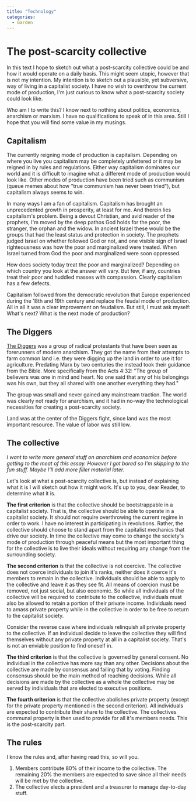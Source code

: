 ```yaml
---
title: "Technology"
categories:
  - Garden
---
```


# The post-scarcity collective

In this text I hope to sketch out what a post-scarcity collective could be and how it would operate on a daily basis. This might seem utopic, however that is not my intention. My intention is to sketch out a plausible, yet subversive, way of living in a capitalist society. I have no wish to overthrow the current mode of production, I'm just curious to know what a post-scarcity society could look like.

Who am I to write this? I know next to nothing about politics, economics, anarchism or marxism. I have no qualifications to speak of in this area. Still I hope that you will find some value in my musings.

## Capitalism

The currently reigning mode of production is capitalism. Depending on where you live you capitalism may be completely unfettered or it may be reigned in by rules and regulations. Either way capitalism dominates our world and it is difficult to imagine what a different mode of production would look like. Other modes of production have been tried such as communism (queue memes about how "true communism has never been tried"), but capitalism always seems to win.

In many ways I am a fan of capitalism. Capitalism has brought an unprecedented growth in prosperity, at least for me. And therein lies capitalism's problem. Being a devout Christian, and avid reader of the prophets, I'm moved by the deep pathos God holds for the poor, the stranger, the orphan and the widow. In ancient Israel these would be the groups that had the least status and protection in society. The prophets judged Israel on whether followed God or not, and one visible sign of Israel righteousness was how the poor and marginalized were treated. When Israel turned from God the poor and marginalized were soon oppressed.

How does society today treat the poor and marginalized? Depending on which country you look at the answer will vary. But few, if any, countries treat their poor and huddled masses with compassion. Clearly capitalism has a few defects.

Capitalism followed from the democratic revolution that Europe experienced during the 18th and 19th century and replace the feudal mode of production. All in all it was a clear improvement on feudalism. But still, I must ask myself: What's next? What is the next mode of production?

## The Diggers

[The Diggers](https://en.wikipedia.org/wiki/Diggers) was a group of radical protestants that have been seen as forerunners of modern anarchism. They got the name from their attempts to farm common land i.e. they were digging up the land in order to use it for agriculture. Predating Marx by two centuries the instead took their guidance from the Bible. More specifically from the Acts 4:32: "The group of believers was one in mind and heart. No one said that any of his belongings was his own, but they all shared with one another everything they had."

The group was small and never gained any mainstream traction. The world was clearly not ready for anarchism, and it had in no-way the technological necessities for creating a post-scarcity society.

Land was at the center of the Diggers fight, since land was the most important resource. The value of labor was still low.

## The collective

_I want to write more general stuff on anarchism and economics before getting to the meat of this essay. However I got bored so I'm skipping to the fun stuff. Maybe I'll add more filler material later._

Let's look at what a post-scarcity collective is, but instead of explaining what it is I will sketch out how it might work. It's up to you, dear Reader, to determine what it is.

**The first criterion** is that the collective should be bootstrappable in a capitalist society. That is, the collective should be able to operate in a capitalist society. It should not require overthrowing the current regime in order to work. I have no interest in participating in revolutions. Rather, the collective should choose to stand apart from the capitalist mechanics that drive our society. In time the collective may come to change the society's mode of production through peaceful means but the most important thing for the collective is to live their ideals without requiring any change from the surrounding society.

**The second criterion** is that the collective is not coercive. The collective does not coerce individuals to join it's ranks, neither does it coerce it's members to remain in the collective. Individuals should be able to apply to the collective and leave it as they see fit. All means of coercion must be removed, not just social, but also economic. So while all individuals of the collective will be required to contribute to the collective, individuals must also be allowed to retain a portion of their private income. Individuals need to amass private property while in the collective in order to be free to return to the capitalist society.

Consider the reverse case where individuals relinquish all private property to the collective. If an individual decide to leave the collective they will find themselves without any private property at all in a capitalist society. That's is not an enviable position to find oneself in.

**The third criterion** is that the collective is governed by general consent. No individual in the collective has more say than any other. Decisions about the collective are made by consensus and failing that by voting. Finding consensus should be the main method of reaching decisions. While all decisions are made by the collective as a whole the collective may be served by individuals that are elected to executive positions.

**The fourth criterion** is that the collective abolishes private property (except for the private property mentioned in the second criterion). All individuals are expected to contribute their share to the collective. The collectives communal property is then used to provide for all it's members needs. This is the post-scarcity part.

## The rules

I know the rules and, after having read this, so will you.

1. Members contribute 80% of their income to the collective. The remaining 20% the members are expected to save since all their needs will be met by the collective.
2. The collective elects a president and a treasurer to manage day-to-day stuff.
